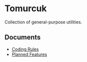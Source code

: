 # Tomurcuk

Collection of general-purpose utilities.

## Documents

- [Coding Rules](documents/CodingRules.md)
- [Planned Features](documents/PlannedFeatures.md)
